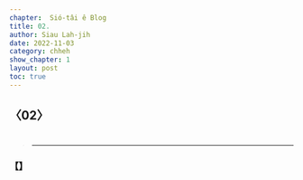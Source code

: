 ```yaml
---
chapter:  Sió-tâi ê Blog
title: 02. 
author: Siau Lah-jih
date: 2022-11-03
category: chheh
show_chapter: 1
layout: post
toc: true
---
```


## 〈02〉
# 
> ****
 

 
### 【】

